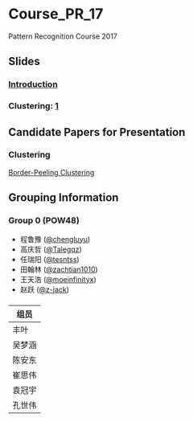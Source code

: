 # Course_PR_17
Pattern Recognition Course 2017

## Slides

### [Introduction](slides/Introduction.pdf)

### Clustering: [1](http://www.mit.edu/~9.54/fall14/slides/Class13.pdf)

## Candidate Papers for Presentation

### Clustering

[Border-Peeling Clustering](https://arxiv.org/abs/1612.04869)


## Grouping Information



### Group 0 (POW48)

* 程鲁豫 ([@chengluyu](https://github.com/chengluyu))
* 高庆哲 ([@Talegqz](https://github.com/Talegqz))
* 任瑞阳 ([@tesntss](https://github.com/tesntss))
* 田翰林 ([@zachtian1010](https://github.com/zachtian1010))
* 王天浩 ([@moeinfinityx](https://github.com/moeinfinityx))
* 赵跃 ([@z-jack](https://github.com/z-jack))


###

|组员|
|-|
|丰叶|
|吴梦涵|
|	陈安东	|
|	崔思伟	|
|	袁冠宇	|
|	孔世伟	|
